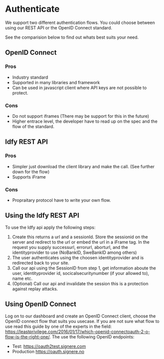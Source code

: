 # Authenticate

We support two different authentication flows. You could choose between using our REST API or the OpenID Connect standard.

See the comparision below to find out whats best suits your need.

## OpenID Connect
### Pros
* Industry standard
* Supported in many libraries and framework
* Can be used in javascript client where API keys are not possible to protect.

### Cons
* Do not support iframes (There may be support for this in the future)
* Higher entrace level, the developer have to read up on the spec and the flow of the standard.

## Idfy REST API
### Pros
* Simpler just download the client library and make the call. (See further down for the flow)
* Supports iFrame

### Cons
* Propraitary protocol have to write your own flow.

## Using the Idfy REST API
To use the Idfy api apply the following steps:

1. Create this returns a url and a sessionId. Store the sessionid on the server and redirect to the url or embed the url in a iFrame tag. In the request you supply successurl, errorurl, aborturl, and the identityprovider to use (NoBankID, SweBankID among others)
2. The user authenticates using the choosen identityprovider and is redirected back to your site.
3. Call our api using the SessionID from step 1, get information aboute the user, identityprovider id, socicalsecuritynumber (if your allowed to), name etc.
4. (Optional) Call our api and invalidate the session this is a protection against replay attacks.

## Using OpenID Connect
Log on to our dashboard and create an OpenID Connect client, choose the OpenID connect flow that suits you usecase. If you are not sure what flow to use read this guide by one of the experts in the field: <a href="https://leastprivilege.com/2016/01/17/which-openid-connectoauth-2-o-flow-is-the-right-one/" target="_blank">https://leastprivilege.com/2016/01/17/which-openid-connectoauth-2-o-flow-is-the-right-one/</a>. The use the following OpenID endpoints:
 * Test: https://oauth2test.signere.com
 * Production https://oauth.signere.no
